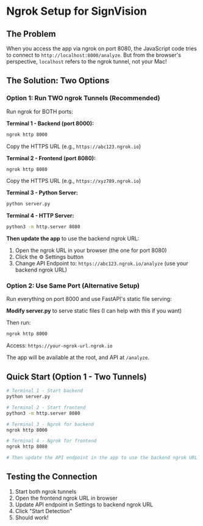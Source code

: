 # Ngrok Setup for SignVision

## The Problem

When you access the app via ngrok on port 8080, the JavaScript code tries to connect to `http://localhost:8000/analyze`. But from the browser's perspective, `localhost` refers to the ngrok tunnel, not your Mac!

## The Solution: Two Options

### Option 1: Run TWO ngrok Tunnels (Recommended)

Run ngrok for BOTH ports:

**Terminal 1 - Backend (port 8000):**
```bash
ngrok http 8000
```
Copy the HTTPS URL (e.g., `https://abc123.ngrok.io`)

**Terminal 2 - Frontend (port 8080):**
```bash
ngrok http 8080  
```
Copy the HTTPS URL (e.g., `https://xyz789.ngrok.io`)

**Terminal 3 - Python Server:**
```bash
python server.py
```

**Terminal 4 - HTTP Server:**
```bash
python3 -m http.server 8080
```

**Then update the app** to use the backend ngrok URL:

1. Open the ngrok URL in your browser (the one for port 8080)
2. Click the ⚙️ Settings button
3. Change API Endpoint to: `https://abc123.ngrok.io/analyze` (use your backend ngrok URL)

### Option 2: Use Same Port (Alternative Setup)

Run everything on port 8000 and use FastAPI's static file serving:

**Modify server.py** to serve static files (I can help with this if you want)

Then run:
```bash
ngrok http 8000
```

Access: `https://your-ngrok-url.ngrok.io`

The app will be available at the root, and API at `/analyze`.

## Quick Start (Option 1 - Two Tunnels)

```bash
# Terminal 1 - Start backend
python server.py

# Terminal 2 - Start frontend
python3 -m http.server 8080

# Terminal 3 - Ngrok for backend
ngrok http 8000

# Terminal 4 - Ngrok for frontend  
ngrok http 8080

# Then update the API endpoint in the app to use the backend ngrok URL
```

## Testing the Connection

1. Start both ngrok tunnels
2. Open the frontend ngrok URL in browser
3. Update API endpoint in Settings to backend ngrok URL
4. Click "Start Detection"
5. Should work!

